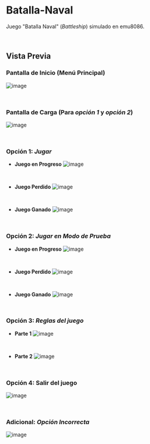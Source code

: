 # Batalla-Naval
Juego "Batalla Naval" (_Battleship_) simulado en emu8086.

<br/>

## Vista Previa
### Pantalla de Inicio (Menú Principal)
![image](https://user-images.githubusercontent.com/34144827/144684375-bcf40cbb-c23a-4f83-8f76-c11584d7e91b.png)

<br/>

### Pantalla de Carga (Para _opción 1_ y _opción 2_)
![image](https://user-images.githubusercontent.com/34144827/144346698-7999c9b7-df7e-4c43-9d22-5812e74fe0b9.png)

<br/>

### Opción 1: _Jugar_
* __Juego en Progreso__
![image](https://user-images.githubusercontent.com/34144827/144684809-477d95b7-b078-466e-90be-85bb6e837145.png)

<br/>

* __Juego Perdido__
![image](https://user-images.githubusercontent.com/34144827/144349556-b25e74c1-f558-41ab-a608-22c0785ad1d7.png)

<br/>

* __Juego Ganado__
![image](https://user-images.githubusercontent.com/34144827/144349047-eee024a9-38a8-4906-a649-0e846b7780d4.png)

<br/>

### Opción 2: _Jugar en Modo de Prueba_
* __Juego en Progreso__
![image](https://user-images.githubusercontent.com/34144827/144347331-57d8fd25-6660-4bc0-9f4c-1e96f4349218.png)

<br/>

* __Juego Perdido__
![image](https://user-images.githubusercontent.com/34144827/144348427-5d618e64-3416-48cd-98c6-21461ae289fe.png)

<br/>

* __Juego Ganado__
![image](https://user-images.githubusercontent.com/34144827/144347712-362dd1d6-bae5-4cad-9d42-701465a0f028.png)

<br/>

### Opción 3: _Reglas del juego_
* __Parte 1__
![image](https://user-images.githubusercontent.com/34144827/143937225-c78f3d2a-eba8-4c15-ae64-51a6de0a74bb.png)

<br/>

* __Parte 2__
![image](https://user-images.githubusercontent.com/34144827/143937292-aff58e52-f4dc-49c1-8283-94ef3b2814d2.png)

<br/>

### Opción 4: Salir del juego
![image](https://user-images.githubusercontent.com/34144827/143296831-0027bb50-fd32-4e5c-9b87-9e350765925c.png)

<br/>

### Adicional: _Opción Incorrecta_
![image](https://user-images.githubusercontent.com/34144827/143946403-65715a85-3dff-4d92-b091-2b7c9087fddf.png)

<br/>
